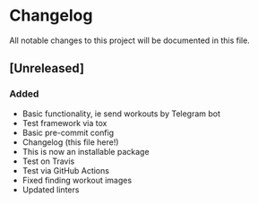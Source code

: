 # Changelog
All notable changes to this project will be documented in this file.

## [Unreleased]

### Added
- Basic functionality, ie send workouts by Telegram bot
- Test framework via tox
- Basic pre-commit config
- Changelog (this file here!)
- This is now an installable package
- Test on Travis
- Test via GitHub Actions
- Fixed finding workout images
- Updated linters
